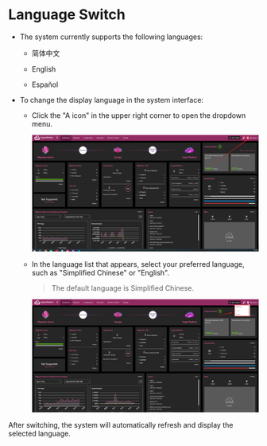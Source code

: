 # **Language Switch**

* The system currently supports the following languages:

  * 简体中文

  * English

  * Español

* To change the display language in the system interface:

  * Click the "A icon" in the upper right corner to open the dropdown menu.

    ![](./images/languageswitch-1.png)

  * In the language list that appears, select your preferred language, such as "Simplified Chinese" or "English".

    > The default language is Simplified Chinese.

    ![](./images/languageswitch-2.png)

After switching, the system will automatically refresh and display the selected language.